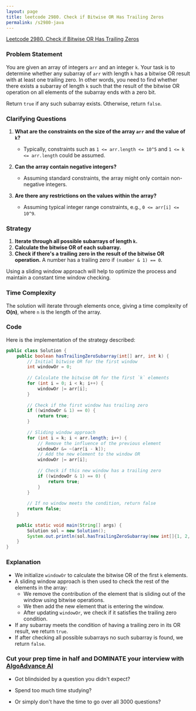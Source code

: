 ```yaml
---
layout: page
title: leetcode 2980. Check if Bitwise OR Has Trailing Zeros
permalink: /s2980-java
---
```

[Leetcode 2980. Check if Bitwise OR Has Trailing Zeros](https://algoadvance.github.io/algoadvance/l2980)
### Problem Statement

You are given an array of integers `arr` and an integer `k`. Your task is to determine whether any subarray of `arr` with length `k` has a bitwise OR result with at least one trailing zero. In other words, you need to find whether there exists a subarray of length `k` such that the result of the bitwise OR operation on all elements of the subarray ends with a zero bit.

Return `true` if any such subarray exists. Otherwise, return `false`.

### Clarifying Questions

1. **What are the constraints on the size of the array `arr` and the value of `k`?**
   - Typically, constraints such as `1 <= arr.length <= 10^5` and `1 <= k <= arr.length` could be assumed.

2. **Can the array contain negative integers?**
   - Assuming standard constraints, the array might only contain non-negative integers.

3. **Are there any restrictions on the values within the array?**
   - Assuming typical integer range constraints, e.g., `0 <= arr[i] <= 10^9`.

### Strategy

1. **Iterate through all possible subarrays of length `k`.**
2. **Calculate the bitwise OR of each subarray.**
3. **Check if there's a trailing zero in the result of the bitwise OR operation.** A number has a trailing zero if `(number & 1) == 0`.

Using a sliding window approach will help to optimize the process and maintain a constant time window checking.

### Time Complexity

The solution will iterate through elements once, giving a time complexity of **O(n)**, where `n` is the length of the array.

### Code

Here is the implementation of the strategy described:

```java
public class Solution {
    public boolean hasTrailingZeroSubarray(int[] arr, int k) {
        // Initial bitwise OR for the first window
        int windowOr = 0;
        
        // Calculate the bitwise OR for the first `k` elements
        for (int i = 0; i < k; i++) {
            windowOr |= arr[i];
        }
        
        // Check if the first window has trailing zero
        if ((windowOr & 1) == 0) {
            return true;
        }
        
        // Sliding window approach
        for (int i = k; i < arr.length; i++) {
            // Remove the influence of the previous element
            windowOr &= ~(arr[i - k]);
            // Add the new element to the window OR
            windowOr |= arr[i];
            
            // Check if this new window has a trailing zero
            if ((windowOr & 1) == 0) {
                return true;
            }
        }
        
        // If no window meets the condition, return false
        return false;
    }
    
    public static void main(String[] args) {
        Solution sol = new Solution();
        System.out.println(sol.hasTrailingZeroSubarray(new int[]{1, 2, 4, 8, 16}, 3)); // Example test case
    }
}
```

### Explanation

- We initialize `windowOr` to calculate the bitwise OR of the first `k` elements.
- A sliding window approach is then used to check the rest of the elements in the array:
  - We remove the contribution of the element that is sliding out of the window using bitwise operations.
  - We then add the new element that is entering the window.
  - After updating `windowOr`, we check if it satisfies the trailing zero condition.
- If any subarray meets the condition of having a trailing zero in its OR result, we return `true`.
- If after checking all possible subarrays no such subarray is found, we return `false`.


### Cut your prep time in half and DOMINATE your interview with [AlgoAdvance AI](https://algoAdvance.com)

- Got blindsided by a question you didn't expect?

- Spend too much time studying?

- Or simply don't have the time to go over all 3000 questions?

